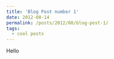 ```yaml
---
title: 'Blog Post number 1'
date: 2012-08-14
permalink: /posts/2012/08/blog-post-1/
tags:
  - cool posts
---
```


Hello
